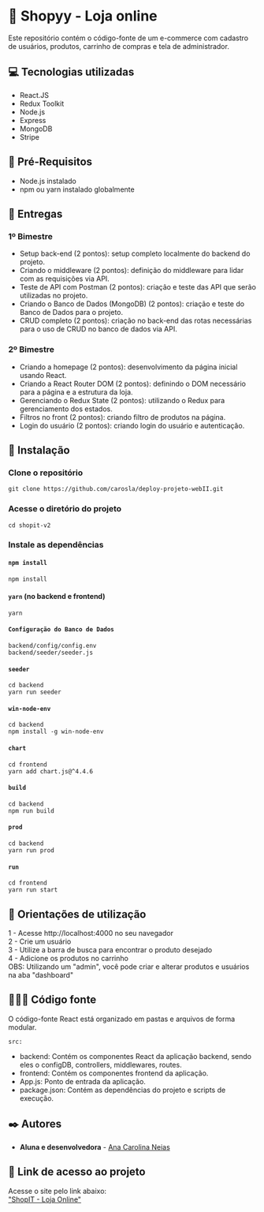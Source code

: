 # 🛒 Shopyy - Loja online

Este repositório contém o código-fonte de um e-commerce com cadastro de usuários, produtos, carrinho de compras e tela de administrador.

## 💻 Tecnologias utilizadas

* React.JS
* Redux Toolkit
* Node.js
* Express
* MongoDB
* Stripe

## 📜 Pré-Requisitos

* Node.js instalado
* npm ou yarn instalado globalmente

## 📑 Entregas
### 1º Bimestre

* Setup back-end (2 pontos): setup completo localmente do backend do projeto.
* Criando o middleware (2 pontos): definição do middleware para lidar com as requisições via API.
* Teste de API com Postman (2 pontos): criação e teste das API que serão utilizadas no projeto.
* Criando o Banco de Dados (MongoDB) (2 pontos): criação e teste do Banco de Dados para o projeto.
* CRUD completo (2 pontos): criação no back-end das rotas necessárias para o uso de CRUD no banco de dados via API.

### 2º Bimestre

* Criando a homepage (2 pontos): desenvolvimento da página inicial usando React.
* Criando a React Router DOM (2 pontos): definindo o DOM necessário para a página e a estrutura da loja.
* Gerenciando o Redux State (2 pontos): utilizando o Redux para gerenciamento dos estados.
* Filtros no front (2 pontos): criando filtro de produtos na página.
* Login do usuário (2 pontos): criando login do usuário e autenticação.

## 🔧 Instalação
### Clone o repositório
```
git clone https://github.com/carosla/deploy-projeto-webII.git
```

### Acesse o diretório do projeto
```
cd shopit-v2
```

### Instale as dependências
#### `npm install`
```
npm install
```

#### `yarn` (no backend e frontend)
```
yarn
```

#### `Configuração do Banco de Dados`
```
backend/config/config.env
backend/seeder/seeder.js
```

#### `seeder`
```
cd backend
yarn run seeder
```

#### `win-node-env`
```
cd backend
npm install -g win-node-env
```

#### `chart`
```
cd frontend
yarn add chart.js@^4.4.6
```

#### `build`
```
cd backend
npm run build
```

#### `prod`
```
cd backend
yarn run prod
```

#### `run`
```
cd frontend
yarn run start
```


## 🔎 Orientações de utilização

1 - Acesse http://localhost:4000 no seu navegador\
2 - Crie um usuário\
3 - Utilize a barra de busca para encontrar o produto desejado\
4 - Adicione os produtos no carrinho\
OBS: Utilizando um "admin", você pode criar e alterar produtos e usuários na aba "dashboard"

## 👩🏻‍💻 Código fonte

O código-fonte React está organizado em pastas e arquivos de forma modular.

`src:`
* backend: Contém os componentes React da aplicação backend, sendo eles o configDB, controllers, middlewares, routes.
* frontend: Contém os componentes frontend da aplicação.
* App.js: Ponto de entrada da aplicação.
* package.json: Contém as dependências do projeto e scripts de execução.

## ✒️ Autores

* **Aluna e desenvolvedora** -  [Ana Carolina Neias](https://www.linkedin.com/in/anacarolinaneias/)

## 🔗 Link de acesso ao projeto
Acesse o site pelo link abaixo:\
["ShopIT - Loja Online"](https://shopit-v2-odvt.onrender.com)
